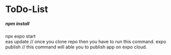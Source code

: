 # ToDo-List 
##### npm install <!--- after clone repo. -->  <br>
npx expo start <!--- second run this command on vscode for run the app. -->  <br>
eas update // once you clone repo then you have to run this command.
expo publish // this command will able you to publish app on expo cloud.

